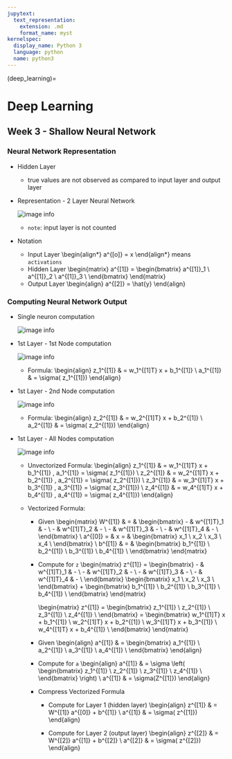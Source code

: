 ```yaml
---
jupytext:
  text_representation:
    extension: .md
    format_name: myst
kernelspec:
  display_name: Python 3
  language: python
  name: python3
---
```

(deep_learning)=

# Deep Learning #

## Week 3 - Shallow Neural Network

### Neural Network Representation
- Hidden Layer
    - true values are not observed as compared to input layer and output layer

- Representation - 2 Layer Neural Network
    
    ![image info](../images/shallow-neural-network.png)
    
    - `note`: input layer is not counted
        
- Notation
    - Input Layer
        \begin{align*}
        a^{[o]} = x 
        \end{align*}
        means `activations`
    - Hidden Layer 
        \begin{matrix}
        a^{[1]}  = \begin{bmatrix} 
            a^{[1]}_1 \\
            a^{[1]}_2 \\
            a^{[1]}_3 \\
            \end{bmatrix}
        \end{matrix}
    - Output Layer 
        \begin{align}
        a^{[2]} = \hat{y}
        \end{align}
        
### Computing Neural Network Output 

- Single neuron computation

    ![image info](../images/compute-neuron.png)
    
    
    
- 1st Layer - 1st Node computation

    ![image info](../images/compute-1st_node-1st_layer.png)
    
    - Formula:
        \begin{align}
        z_1^{[1]} & = w_1^{[1]T} x + b_1^{[1]} \\
        a_1^{[1]} & = \sigma( z_1^{[1]})
        \end{align}
    
- 1st Layer - 2nd Node computation

    ![image info](../images/compute-2nd_node-1st_layer.png)
    
    - Formula:
        \begin{align}
        z_2^{[1]} & = w_2^{[1]T} x + b_2^{[1]} \\
        a_2^{[1]} & = \sigma( z_2^{[1]})
        \end{align}
        
- 1st Layer - All Nodes computation

    ![image info](../images/compute-all_node-1st_layer.png)
    
    - Unvectorized Formula:
        \begin{align}
        z_1^{[1]} & = w_1^{[1]T} x + b_1^{[1]} , a_1^{[1]} = \sigma( z_1^{[1]}) \\
        z_2^{[1]} & = w_2^{[1]T} x + b_2^{[1]} , a_2^{[1]} = \sigma( z_2^{[1]}) \\
        z_3^{[1]} & = w_3^{[1]T} x + b_3^{[1]} , a_3^{[1]} = \sigma( z_3^{[1]}) \\
        z_4^{[1]} & = w_4^{[1]T} x + b_4^{[1]} , a_4^{[1]} = \sigma( z_4^{[1]}) 
        \end{align}
        
    - Vectorized Formula:
        - Given
            \begin{matrix}
            W^{[1]} & = & \begin{bmatrix} 
                - & w^{[1]T}_1 & - \\
                - & w^{[1]T}_2 & - \\
                - & w^{[1]T}_3 & - \\
                - & w^{[1]T}_4 & - \\
                \end{bmatrix} \\
            a^{[0]} = & x  = & \begin{bmatrix} 
                 x_1 \\
                 x_2 \\
                 x_3 \\
                 x_4 \\
                \end{bmatrix} \\
            b^{[1]} & = & \begin{bmatrix} 
                 b_1^{[1]} \\
                 b_2^{[1]} \\
                 b_3^{[1]} \\
                 b_4^{[1]} \\
                \end{bmatrix}
            \end{matrix}
        - Compute for `z` 
            \begin{matrix}
            z^{[1]} = \begin{bmatrix} 
                - & w^{[1]T}_1 & - \\
                - & w^{[1]T}_2 & - \\
                - & w^{[1]T}_3 & - \\
                - & w^{[1]T}_4 & - \\
                \end{bmatrix} 
                \begin{bmatrix} 
                 x_1 \\
                 x_2 \\
                 x_3 \\
                \end{bmatrix} 
                + 
                \begin{bmatrix} 
                 b_1^{[1]} \\
                 b_2^{[1]} \\
                 b_3^{[1]} \\
                 b_4^{[1]} \\
                \end{bmatrix}
            \end{matrix}
            
            \begin{matrix}
            z^{[1]} = 
                \begin{bmatrix} 
                 z_1^{[1]} \\
                 z_2^{[1]} \\
                 z_3^{[1]} \\
                 z_4^{[1]} \\
                \end{bmatrix} =
                \begin{bmatrix} 
                 w_1^{[1]T} x + b_1^{[1]}  \\
                 w_2^{[1]T} x + b_2^{[1]}  \\
                 w_3^{[1]T} x + b_3^{[1]}  \\
                 w_4^{[1]T} x + b_4^{[1]}  \\
                \end{bmatrix} 
            \end{matrix}
        - Given
            \begin{align}
            a^{[1]} & = \begin{bmatrix} 
                 a_1^{[1]} \\
                 a_2^{[1]} \\
                 a_3^{[1]} \\
                 a_4^{[1]} \\
                \end{bmatrix}
            \end{align}
        
        - Compute for `a`
            \begin{align}
            a^{[1]} & = \sigma \left(
                \begin{bmatrix} 
                 z_1^{[1]} \\
                 z_2^{[1]} \\
                 z_3^{[1]} \\
                 z_4^{[1]} \\
                \end{bmatrix} 
            \right) \\
            a^{[1]} & = \sigma(Z^{[1]})
            \end{align}
            
        - Compress Vectorized Formula
            - Compute for Layer 1 (hidden layer)
                \begin{align}
                z^{[1]} & = W^{[1]} a^{[0]} + b^{[1]} \\
                a^{[1]} & = \sigma( z^{[1]})
                \end{align}
                
            - Compute for Layer 2 (output layer)
                \begin{align}
                z^{[2]} & = W^{[2]} a^{[1]} + b^{[2]} \\
                a^{[2]} & = \sigma( z^{[2]})
                \end{align}